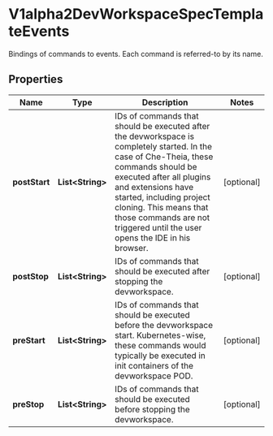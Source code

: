 

# V1alpha2DevWorkspaceSpecTemplateEvents

Bindings of commands to events. Each command is referred-to by its name.
## Properties

Name | Type | Description | Notes
------------ | ------------- | ------------- | -------------
**postStart** | **List&lt;String&gt;** | IDs of commands that should be executed after the devworkspace is completely started. In the case of Che-Theia, these commands should be executed after all plugins and extensions have started, including project cloning. This means that those commands are not triggered until the user opens the IDE in his browser. |  [optional]
**postStop** | **List&lt;String&gt;** | IDs of commands that should be executed after stopping the devworkspace. |  [optional]
**preStart** | **List&lt;String&gt;** | IDs of commands that should be executed before the devworkspace start. Kubernetes-wise, these commands would typically be executed in init containers of the devworkspace POD. |  [optional]
**preStop** | **List&lt;String&gt;** | IDs of commands that should be executed before stopping the devworkspace. |  [optional]



